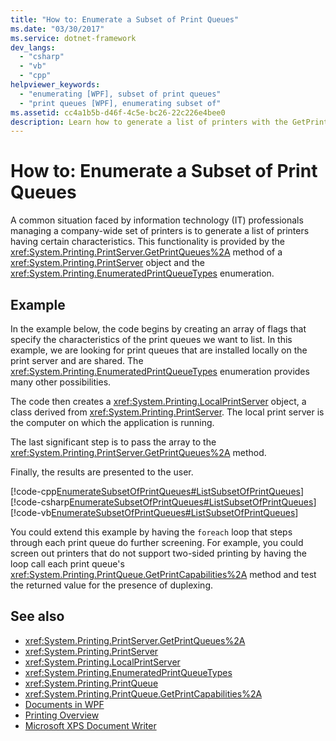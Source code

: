 ```yaml
---
title: "How to: Enumerate a Subset of Print Queues"
ms.date: "03/30/2017"
ms.service: dotnet-framework
dev_langs: 
  - "csharp"
  - "vb"
  - "cpp"
helpviewer_keywords: 
  - "enumerating [WPF], subset of print queues"
  - "print queues [WPF], enumerating subset of"
ms.assetid: cc4a1b5b-d46f-4c5e-bc26-22c226e4bee0
description: Learn how to generate a list of printers with the GetPrintQueues method of a PrintServer object and the EnumeratedPrintQueueTypes enumeration.
---
```

# How to: Enumerate a Subset of Print Queues

A common situation faced by information technology (IT) professionals managing a company-wide set of printers is to generate a list of printers having certain characteristics. This functionality is provided by the <xref:System.Printing.PrintServer.GetPrintQueues%2A> method of a <xref:System.Printing.PrintServer> object and the <xref:System.Printing.EnumeratedPrintQueueTypes> enumeration.  
  
## Example  

 In the example below, the code begins by creating an array of flags that specify the characteristics of the print queues we want to list. In this example, we are looking for print queues that are installed locally on the print server and are shared. The <xref:System.Printing.EnumeratedPrintQueueTypes> enumeration provides many other possibilities.  
  
 The code then creates a <xref:System.Printing.LocalPrintServer> object, a class derived from <xref:System.Printing.PrintServer>. The local print server is the computer on which the application is running.  
  
 The last significant step is to pass the array to the <xref:System.Printing.PrintServer.GetPrintQueues%2A> method.  
  
 Finally, the results are presented to the user.  
  
 [!code-cpp[EnumerateSubsetOfPrintQueues#ListSubsetOfPrintQueues](~/samples/snippets/cpp/VS_Snippets_Wpf/EnumerateSubsetOfPrintQueues/CPP/Program.cpp#listsubsetofprintqueues)]
 [!code-csharp[EnumerateSubsetOfPrintQueues#ListSubsetOfPrintQueues](~/samples/snippets/csharp/VS_Snippets_Wpf/EnumerateSubsetOfPrintQueues/CSharp/Program.cs#listsubsetofprintqueues)]
 [!code-vb[EnumerateSubsetOfPrintQueues#ListSubsetOfPrintQueues](~/samples/snippets/visualbasic/VS_Snippets_Wpf/EnumerateSubsetOfPrintQueues/visualbasic/program.vb#listsubsetofprintqueues)]  
  
 You could extend this example by having the `foreach` loop that steps through each print queue do further screening. For example, you could screen out printers that do not support two-sided printing by having the loop call each print queue's <xref:System.Printing.PrintQueue.GetPrintCapabilities%2A> method and test the returned value for the presence of duplexing.  
  
## See also

- <xref:System.Printing.PrintServer.GetPrintQueues%2A>
- <xref:System.Printing.PrintServer>
- <xref:System.Printing.LocalPrintServer>
- <xref:System.Printing.EnumeratedPrintQueueTypes>
- <xref:System.Printing.PrintQueue>
- <xref:System.Printing.PrintQueue.GetPrintCapabilities%2A>
- [Documents in WPF](documents-in-wpf.md)
- [Printing Overview](/dotnet/desktop/wpf/documents/printing-overview)
- [Microsoft XPS Document Writer](/windows/win32/printdocs/microsoft-xps-document-writer)
